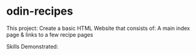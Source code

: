 # odin-recipes

This project: Create a basic HTML Website that consists of: A main index page & links to a few recipe pages

Skills Demonstrated: 